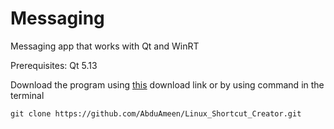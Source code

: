 # Messaging
Messaging app that works with Qt and WinRT

Prerequisites: Qt 5.13

Download the program using [this](https://github.com/AbduAmeen/Linux_Shortcut_Creator.git) download link or by using command in the terminal
```
git clone https://github.com/AbduAmeen/Linux_Shortcut_Creator.git
```
